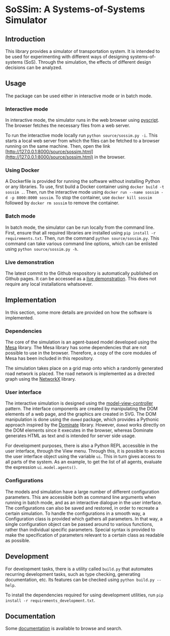# SoSSim: A Systems-of-Systems Simulator

## Introduction

This library provides a simulator of transportation system.
It is intended to be used for experimenting with different ways of designing systems-of-systems (SoS).
Through the simulation, the effects of different design decisions can be analyzed.

## Usage

The package can be used either in interactive mode or in batch mode.

### Interactive mode

In interactive mode, the simulator runs in the web browser using [pyscript](https://pyscript.net/). 
The browser fetches the necessary files from a web server.

To run the interactive mode locally run `python source/sossim.py -i`.
This starts a local web server from which the files can be fetched to a browser running on the same machine.
Then, open the link [http://127.0.0.1:8000/source/sossim.html](http://127.0.0.1:8000/source/sossim.html) in the browser.

### Using Docker
A Dockerfile is provided for running the software without installing Python or any libraries.
To use, first build a Docker container using `docker build -t sossim .`.
Then, run the interactive mode using `docker run --name sossim -d -p 8000:8000 sossim`.
To stop the container, use `docker kill sossim` followed by `docker rm sossim` to remove the container.

### Batch mode

In batch mode, the simulator can be run locally from the command line.
First, ensure that all required libraries are installed using `pip install -r requirements.txt`.
Then, run the command `python source/sossim.py`.
This command can take various command line options, which can be enlisted using `python source/sossim.py -h`.

### Live demonstration

The latest commit to the Github respository is automatically published on Github pages.
It can be accessed as a [live demonstration](https://jakobaxelsson.github.io/sossim/source/sossim.html).
This does not require any local installations whatsoever.

## Implementation

In this section, some more details are provided on how the software is implemented.

### Dependencies

The core of the simulation is an agent-based model developed using the [Mesa](https://mesa.readthedocs.io/) library.
The Mesa library has some dependencies that are not possible to use in the browser.
Therefore, a copy of the core modules of Mesa has been included in this repository. 

The simulation takes place on a grid map onto which a randomly generated road network is placed.
The road network is implemented as a directed graph using the [NetworkX](https://networkx.org/) library.

### User interface

The interactive simulation is designed using the [model-view-controller](https://en.wikipedia.org/wiki/Model%E2%80%93view%E2%80%93controller) pattern.
The interface components are created by manipulating the DOM elements of a web page, and the graphics are created in SVG.
The DOM manipulation is done using the `domed` package, which provides a Pythonic approach inspired by the [Dominate](https://github.com/Knio/dominate) library.
However, `domed` works directly on the DOM elements since it executes in the browser, whereas Dominate generates HTML as text and is intended for server side usage.

For development purposes, there is also a Python REPL accessible in the user interface, through the View menu.
Through this, it is possible to access the user interface object using the variable `ui`.
This in turn gives access to all parts of the system.
As an example, to get the list of all agents, evaluate the expression `ui.model.agents()`.

### Configurations

The models and simulation have a large number of different configuration parameters.
This are accessible both as command line arguments when running in batch mode, and as an interactive dialogue in the user interface.
The configurations can also be saved and restored, in order to recreate a certain simulation.
To handle the configurations in a smooth way, a Configuration class is provided which gathers all parameters.
In that way, a single configuration object can be passed around to various functions, rather than individual specific parameters.
Special syntax is provided to make the specification of parameters relevant to a certain class as readable as possible.

## Development

For development tasks, there is a utility called `build.py` that automates recurring development tasks, such as type checking, generating documentation, etc.
Its features can be checked using `python build.py --help`.

To install the dependencies required for using development utilities, run `pip install -r requirements_development.txt`.

## Documentation

Some [documentation](https://jakobaxelsson.github.io/sossim/documentation/index.html) is available to browse and search.